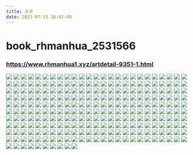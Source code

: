 ```yaml
---
title: 关于
date: 2023-07-13 16:42:49
---
```


# book_rhmanhua_2531566

### https://www.rhmanhua1.xyz/artdetail-9351-1.html

![](https://pici.rhmanhua.xyz/004/2531566/1.jpg)
![](https://pici.rhmanhua.xyz/004/2531566/2.jpg)
![](https://pici.rhmanhua.xyz/004/2531566/3.jpg)
![](https://pici.rhmanhua.xyz/004/2531566/4.jpg)
![](https://pici.rhmanhua.xyz/004/2531566/5.jpg)
![](https://pici.rhmanhua.xyz/004/2531566/6.jpg)
![](https://pici.rhmanhua.xyz/004/2531566/7.jpg)
![](https://pici.rhmanhua.xyz/004/2531566/8.jpg)
![](https://pici.rhmanhua.xyz/004/2531566/9.jpg)
![](https://pici.rhmanhua.xyz/004/2531566/10.jpg)
![](https://pici.rhmanhua.xyz/004/2531566/11.jpg)
![](https://pici.rhmanhua.xyz/004/2531566/12.jpg)
![](https://pici.rhmanhua.xyz/004/2531566/13.jpg)
![](https://pici.rhmanhua.xyz/004/2531566/14.jpg)
![](https://pici.rhmanhua.xyz/004/2531566/15.jpg)
![](https://pici.rhmanhua.xyz/004/2531566/16.jpg)
![](https://pici.rhmanhua.xyz/004/2531566/17.jpg)
![](https://pici.rhmanhua.xyz/004/2531566/18.jpg)
![](https://pici.rhmanhua.xyz/004/2531566/19.jpg)
![](https://pici.rhmanhua.xyz/004/2531566/20.jpg)
![](https://pici.rhmanhua.xyz/004/2531566/21.jpg)
![](https://pici.rhmanhua.xyz/004/2531566/22.jpg)
![](https://pici.rhmanhua.xyz/004/2531566/23.jpg)
![](https://pici.rhmanhua.xyz/004/2531566/24.jpg)
![](https://pici.rhmanhua.xyz/004/2531566/25.jpg)
![](https://pici.rhmanhua.xyz/004/2531566/26.jpg)
![](https://pici.rhmanhua.xyz/004/2531566/27.jpg)
![](https://pici.rhmanhua.xyz/004/2531566/28.jpg)
![](https://pici.rhmanhua.xyz/004/2531566/29.jpg)
![](https://pici.rhmanhua.xyz/004/2531566/30.jpg)
![](https://pici.rhmanhua.xyz/004/2531566/31.jpg)
![](https://pici.rhmanhua.xyz/004/2531566/32.jpg)
![](https://pici.rhmanhua.xyz/004/2531566/33.jpg)
![](https://pici.rhmanhua.xyz/004/2531566/34.jpg)
![](https://pici.rhmanhua.xyz/004/2531566/35.jpg)
![](https://pici.rhmanhua.xyz/004/2531566/36.jpg)
![](https://pici.rhmanhua.xyz/004/2531566/37.jpg)
![](https://pici.rhmanhua.xyz/004/2531566/38.jpg)
![](https://pici.rhmanhua.xyz/004/2531566/39.jpg)
![](https://pici.rhmanhua.xyz/004/2531566/40.jpg)
![](https://pici.rhmanhua.xyz/004/2531566/41.jpg)
![](https://pici.rhmanhua.xyz/004/2531566/42.jpg)
![](https://pici.rhmanhua.xyz/004/2531566/43.jpg)
![](https://pici.rhmanhua.xyz/004/2531566/44.jpg)
![](https://pici.rhmanhua.xyz/004/2531566/45.jpg)
![](https://pici.rhmanhua.xyz/004/2531566/46.jpg)
![](https://pici.rhmanhua.xyz/004/2531566/47.jpg)
![](https://pici.rhmanhua.xyz/004/2531566/48.jpg)
![](https://pici.rhmanhua.xyz/004/2531566/49.jpg)
![](https://pici.rhmanhua.xyz/004/2531566/50.jpg)
![](https://pici.rhmanhua.xyz/004/2531566/51.jpg)
![](https://pici.rhmanhua.xyz/004/2531566/52.jpg)
![](https://pici.rhmanhua.xyz/004/2531566/53.jpg)
![](https://pici.rhmanhua.xyz/004/2531566/54.jpg)
![](https://pici.rhmanhua.xyz/004/2531566/55.jpg)
![](https://pici.rhmanhua.xyz/004/2531566/56.jpg)
![](https://pici.rhmanhua.xyz/004/2531566/57.jpg)
![](https://pici.rhmanhua.xyz/004/2531566/58.jpg)
![](https://pici.rhmanhua.xyz/004/2531566/59.jpg)
![](https://pici.rhmanhua.xyz/004/2531566/60.jpg)
![](https://pici.rhmanhua.xyz/004/2531566/61.jpg)
![](https://pici.rhmanhua.xyz/004/2531566/62.jpg)
![](https://pici.rhmanhua.xyz/004/2531566/63.jpg)
![](https://pici.rhmanhua.xyz/004/2531566/64.jpg)
![](https://pici.rhmanhua.xyz/004/2531566/65.jpg)
![](https://pici.rhmanhua.xyz/004/2531566/66.jpg)
![](https://pici.rhmanhua.xyz/004/2531566/67.jpg)
![](https://pici.rhmanhua.xyz/004/2531566/68.jpg)
![](https://pici.rhmanhua.xyz/004/2531566/69.jpg)
![](https://pici.rhmanhua.xyz/004/2531566/70.jpg)
![](https://pici.rhmanhua.xyz/004/2531566/71.jpg)
![](https://pici.rhmanhua.xyz/004/2531566/72.jpg)
![](https://pici.rhmanhua.xyz/004/2531566/73.jpg)
![](https://pici.rhmanhua.xyz/004/2531566/74.jpg)
![](https://pici.rhmanhua.xyz/004/2531566/75.jpg)
![](https://pici.rhmanhua.xyz/004/2531566/76.jpg)
![](https://pici.rhmanhua.xyz/004/2531566/77.jpg)
![](https://pici.rhmanhua.xyz/004/2531566/78.jpg)
![](https://pici.rhmanhua.xyz/004/2531566/79.jpg)
![](https://pici.rhmanhua.xyz/004/2531566/80.jpg)
![](https://pici.rhmanhua.xyz/004/2531566/81.jpg)
![](https://pici.rhmanhua.xyz/004/2531566/82.jpg)
![](https://pici.rhmanhua.xyz/004/2531566/83.jpg)
![](https://pici.rhmanhua.xyz/004/2531566/84.jpg)
![](https://pici.rhmanhua.xyz/004/2531566/85.jpg)
![](https://pici.rhmanhua.xyz/004/2531566/86.jpg)
![](https://pici.rhmanhua.xyz/004/2531566/87.jpg)
![](https://pici.rhmanhua.xyz/004/2531566/88.jpg)
![](https://pici.rhmanhua.xyz/004/2531566/89.jpg)
![](https://pici.rhmanhua.xyz/004/2531566/90.jpg)
![](https://pici.rhmanhua.xyz/004/2531566/91.jpg)
![](https://pici.rhmanhua.xyz/004/2531566/92.jpg)
![](https://pici.rhmanhua.xyz/004/2531566/93.jpg)
![](https://pici.rhmanhua.xyz/004/2531566/94.jpg)
![](https://pici.rhmanhua.xyz/004/2531566/95.jpg)
![](https://pici.rhmanhua.xyz/004/2531566/96.jpg)
![](https://pici.rhmanhua.xyz/004/2531566/97.jpg)
![](https://pici.rhmanhua.xyz/004/2531566/98.jpg)
![](https://pici.rhmanhua.xyz/004/2531566/99.jpg)
![](https://pici.rhmanhua.xyz/004/2531566/100.jpg)
![](https://pici.rhmanhua.xyz/004/2531566/101.jpg)
![](https://pici.rhmanhua.xyz/004/2531566/102.jpg)
![](https://pici.rhmanhua.xyz/004/2531566/103.jpg)
![](https://pici.rhmanhua.xyz/004/2531566/104.jpg)
![](https://pici.rhmanhua.xyz/004/2531566/105.jpg)
![](https://pici.rhmanhua.xyz/004/2531566/106.jpg)
![](https://pici.rhmanhua.xyz/004/2531566/107.jpg)
![](https://pici.rhmanhua.xyz/004/2531566/108.jpg)
![](https://pici.rhmanhua.xyz/004/2531566/109.jpg)
![](https://pici.rhmanhua.xyz/004/2531566/110.jpg)
![](https://pici.rhmanhua.xyz/004/2531566/111.jpg)
![](https://pici.rhmanhua.xyz/004/2531566/112.jpg)
![](https://pici.rhmanhua.xyz/004/2531566/113.jpg)
![](https://pici.rhmanhua.xyz/004/2531566/114.jpg)
![](https://pici.rhmanhua.xyz/004/2531566/115.jpg)
![](https://pici.rhmanhua.xyz/004/2531566/116.jpg)
![](https://pici.rhmanhua.xyz/004/2531566/117.jpg)
![](https://pici.rhmanhua.xyz/004/2531566/118.jpg)
![](https://pici.rhmanhua.xyz/004/2531566/119.jpg)
![](https://pici.rhmanhua.xyz/004/2531566/120.jpg)
![](https://pici.rhmanhua.xyz/004/2531566/121.jpg)
![](https://pici.rhmanhua.xyz/004/2531566/122.jpg)
![](https://pici.rhmanhua.xyz/004/2531566/123.jpg)
![](https://pici.rhmanhua.xyz/004/2531566/124.jpg)
![](https://pici.rhmanhua.xyz/004/2531566/125.jpg)
![](https://pici.rhmanhua.xyz/004/2531566/126.jpg)
![](https://pici.rhmanhua.xyz/004/2531566/127.jpg)
![](https://pici.rhmanhua.xyz/004/2531566/128.jpg)
![](https://pici.rhmanhua.xyz/004/2531566/129.jpg)
![](https://pici.rhmanhua.xyz/004/2531566/130.jpg)
![](https://pici.rhmanhua.xyz/004/2531566/131.jpg)
![](https://pici.rhmanhua.xyz/004/2531566/132.jpg)
![](https://pici.rhmanhua.xyz/004/2531566/133.jpg)
![](https://pici.rhmanhua.xyz/004/2531566/134.jpg)
![](https://pici.rhmanhua.xyz/004/2531566/135.jpg)
![](https://pici.rhmanhua.xyz/004/2531566/136.jpg)
![](https://pici.rhmanhua.xyz/004/2531566/137.jpg)
![](https://pici.rhmanhua.xyz/004/2531566/138.jpg)
![](https://pici.rhmanhua.xyz/004/2531566/139.jpg)
![](https://pici.rhmanhua.xyz/004/2531566/140.jpg)
![](https://pici.rhmanhua.xyz/004/2531566/141.jpg)
![](https://pici.rhmanhua.xyz/004/2531566/142.jpg)
![](https://pici.rhmanhua.xyz/004/2531566/143.jpg)
![](https://pici.rhmanhua.xyz/004/2531566/144.jpg)
![](https://pici.rhmanhua.xyz/004/2531566/145.jpg)
![](https://pici.rhmanhua.xyz/004/2531566/146.jpg)
![](https://pici.rhmanhua.xyz/004/2531566/147.jpg)
![](https://pici.rhmanhua.xyz/004/2531566/148.jpg)
![](https://pici.rhmanhua.xyz/004/2531566/149.jpg)
![](https://pici.rhmanhua.xyz/004/2531566/150.jpg)
![](https://pici.rhmanhua.xyz/004/2531566/151.jpg)
![](https://pici.rhmanhua.xyz/004/2531566/152.jpg)
![](https://pici.rhmanhua.xyz/004/2531566/153.jpg)
![](https://pici.rhmanhua.xyz/004/2531566/154.jpg)
![](https://pici.rhmanhua.xyz/004/2531566/155.jpg)
![](https://pici.rhmanhua.xyz/004/2531566/156.jpg)
![](https://pici.rhmanhua.xyz/004/2531566/157.jpg)
![](https://pici.rhmanhua.xyz/004/2531566/158.jpg)
![](https://pici.rhmanhua.xyz/004/2531566/159.jpg)
![](https://pici.rhmanhua.xyz/004/2531566/160.jpg)
![](https://pici.rhmanhua.xyz/004/2531566/161.jpg)
![](https://pici.rhmanhua.xyz/004/2531566/162.jpg)
![](https://pici.rhmanhua.xyz/004/2531566/163.jpg)
![](https://pici.rhmanhua.xyz/004/2531566/164.jpg)
![](https://pici.rhmanhua.xyz/004/2531566/165.jpg)
![](https://pici.rhmanhua.xyz/004/2531566/166.jpg)
![](https://pici.rhmanhua.xyz/004/2531566/167.jpg)
![](https://pici.rhmanhua.xyz/004/2531566/168.jpg)
![](https://pici.rhmanhua.xyz/004/2531566/169.jpg)
![](https://pici.rhmanhua.xyz/004/2531566/170.jpg)
![](https://pici.rhmanhua.xyz/004/2531566/171.jpg)
![](https://pici.rhmanhua.xyz/004/2531566/172.jpg)
![](https://pici.rhmanhua.xyz/004/2531566/173.jpg)
![](https://pici.rhmanhua.xyz/004/2531566/174.jpg)
![](https://pici.rhmanhua.xyz/004/2531566/175.jpg)
![](https://pici.rhmanhua.xyz/004/2531566/176.jpg)
![](https://pici.rhmanhua.xyz/004/2531566/177.jpg)
![](https://pici.rhmanhua.xyz/004/2531566/178.jpg)
![](https://pici.rhmanhua.xyz/004/2531566/179.jpg)
![](https://pici.rhmanhua.xyz/004/2531566/180.jpg)
![](https://pici.rhmanhua.xyz/004/2531566/181.jpg)
![](https://pici.rhmanhua.xyz/004/2531566/182.jpg)
![](https://pici.rhmanhua.xyz/004/2531566/183.jpg)
![](https://pici.rhmanhua.xyz/004/2531566/184.jpg)
![](https://pici.rhmanhua.xyz/004/2531566/185.jpg)
![](https://pici.rhmanhua.xyz/004/2531566/186.jpg)
![](https://pici.rhmanhua.xyz/004/2531566/187.jpg)
![](https://pici.rhmanhua.xyz/004/2531566/188.jpg)
![](https://pici.rhmanhua.xyz/004/2531566/189.jpg)
![](https://pici.rhmanhua.xyz/004/2531566/190.jpg)
![](https://pici.rhmanhua.xyz/004/2531566/191.jpg)
![](https://pici.rhmanhua.xyz/004/2531566/192.jpg)
![](https://pici.rhmanhua.xyz/004/2531566/193.jpg)
![](https://pici.rhmanhua.xyz/004/2531566/194.jpg)
![](https://pici.rhmanhua.xyz/004/2531566/195.jpg)
![](https://pici.rhmanhua.xyz/004/2531566/196.jpg)
![](https://pici.rhmanhua.xyz/004/2531566/197.jpg)
![](https://pici.rhmanhua.xyz/004/2531566/198.jpg)
![](https://pici.rhmanhua.xyz/004/2531566/199.jpg)
![](https://pici.rhmanhua.xyz/004/2531566/200.jpg)
![](https://pici.rhmanhua.xyz/004/2531566/201.jpg)
![](https://pici.rhmanhua.xyz/004/2531566/202.jpg)
![](https://pici.rhmanhua.xyz/004/2531566/203.jpg)
![](https://pici.rhmanhua.xyz/004/2531566/204.jpg)
![](https://pici.rhmanhua.xyz/004/2531566/205.jpg)
![](https://pici.rhmanhua.xyz/004/2531566/206.jpg)
![](https://pici.rhmanhua.xyz/004/2531566/207.jpg)
![](https://pici.rhmanhua.xyz/004/2531566/208.jpg)
![](https://pici.rhmanhua.xyz/004/2531566/209.jpg)
![](https://pici.rhmanhua.xyz/004/2531566/210.jpg)
![](https://pici.rhmanhua.xyz/004/2531566/211.jpg)
![](https://pici.rhmanhua.xyz/004/2531566/212.jpg)
![](https://pici.rhmanhua.xyz/004/2531566/213.jpg)
![](https://pici.rhmanhua.xyz/004/2531566/214.jpg)
![](https://pici.rhmanhua.xyz/004/2531566/215.jpg)
![](https://pici.rhmanhua.xyz/004/2531566/216.jpg)
![](https://pici.rhmanhua.xyz/004/2531566/217.jpg)
![](https://pici.rhmanhua.xyz/004/2531566/218.jpg)
![](https://pici.rhmanhua.xyz/004/2531566/219.jpg)
![](https://pici.rhmanhua.xyz/004/2531566/220.jpg)
![](https://pici.rhmanhua.xyz/004/2531566/221.jpg)
![](https://pici.rhmanhua.xyz/004/2531566/222.jpg)
![](https://pici.rhmanhua.xyz/004/2531566/223.jpg)
![](https://pici.rhmanhua.xyz/004/2531566/224.jpg)
![](https://pici.rhmanhua.xyz/004/2531566/225.jpg)
![](https://pici.rhmanhua.xyz/004/2531566/226.jpg)
![](https://pici.rhmanhua.xyz/004/2531566/227.jpg)
![](https://pici.rhmanhua.xyz/004/2531566/228.jpg)
![](https://pici.rhmanhua.xyz/004/2531566/229.jpg)
![](https://pici.rhmanhua.xyz/004/2531566/230.jpg)
![](https://pici.rhmanhua.xyz/004/2531566/231.jpg)
![](https://pici.rhmanhua.xyz/004/2531566/232.jpg)
![](https://pici.rhmanhua.xyz/004/2531566/233.jpg)
![](https://pici.rhmanhua.xyz/004/2531566/234.jpg)
![](https://pici.rhmanhua.xyz/004/2531566/235.jpg)
![](https://pici.rhmanhua.xyz/004/2531566/236.jpg)
![](https://pici.rhmanhua.xyz/004/2531566/237.jpg)
![](https://pici.rhmanhua.xyz/004/2531566/238.jpg)
![](https://pici.rhmanhua.xyz/004/2531566/239.jpg)
![](https://pici.rhmanhua.xyz/004/2531566/240.jpg)
![](https://pici.rhmanhua.xyz/004/2531566/241.jpg)
![](https://pici.rhmanhua.xyz/004/2531566/242.jpg)
![](https://pici.rhmanhua.xyz/004/2531566/243.jpg)
![](https://pici.rhmanhua.xyz/004/2531566/244.jpg)
![](https://pici.rhmanhua.xyz/004/2531566/245.jpg)
![](https://pici.rhmanhua.xyz/004/2531566/246.jpg)
![](https://pici.rhmanhua.xyz/004/2531566/247.jpg)
![](https://pici.rhmanhua.xyz/004/2531566/248.jpg)
![](https://pici.rhmanhua.xyz/004/2531566/249.jpg)
![](https://pici.rhmanhua.xyz/004/2531566/250.jpg)
![](https://pici.rhmanhua.xyz/004/2531566/251.jpg)
![](https://pici.rhmanhua.xyz/004/2531566/252.jpg)
![](https://pici.rhmanhua.xyz/004/2531566/253.jpg)
![](https://pici.rhmanhua.xyz/004/2531566/254.jpg)
![](https://pici.rhmanhua.xyz/004/2531566/255.jpg)
![](https://pici.rhmanhua.xyz/004/2531566/256.jpg)
![](https://pici.rhmanhua.xyz/004/2531566/257.jpg)
![](https://pici.rhmanhua.xyz/004/2531566/258.jpg)
![](https://pici.rhmanhua.xyz/004/2531566/259.jpg)
![](https://pici.rhmanhua.xyz/004/2531566/260.jpg)
